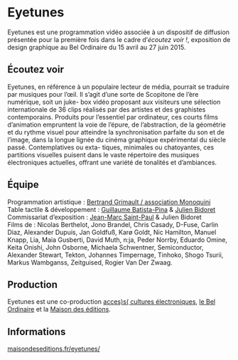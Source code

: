 # Eyetunes

Eyetunes est une programmation vidéo associée à un dispositif de diffusion présentée pour la première fois dans le cadre d’*écoutez voir !*, exposition de design graphique au Bel Ordinaire du 15 avril au 27 juin 2015.

## Écoutez voir

Eyetunes, en référence à un populaire lecteur de média, pourrait se traduire par musiques pour l’œil. Il s’agit d’une sorte de Scopitone de l’ère numérique, soit un juke- box vidéo proposant aux visiteurs une sélection internationale de 36 clips réalisés par des artistes et des graphistes contemporains. Produits pour l’essentiel par ordinateur, ces courts films d’animation empruntent la voie de l’épure, de l’abstraction, de la géométrie et du rythme visuel pour atteindre la synchronisation parfaite du son et de l’image, dans la longue lignée du cinéma graphique expérimental du siècle passé. Contemplatives ou exta- tiques, minimales ou chatoyantes, ces partitions visuelles puisent dans le vaste répertoire des musiques électroniques actuelles, offrant une variété de tonalités et d’ambiances.

## Équipe

Programmation artistique : [Bertrand Grimault / association Monoquini](http://monoquini.net/)   
Table tactile & développement : [Guillaume Batista-Pina](http://guillaumebatistapina.com/) & [Julien Bidoret](http://accentgrave.net/)  
Commissariat d’exposition : [Jean-Marc Saint-Paul](http://nuancierfantone.fr/) & Julien Bidoret  
Films de : Nicolas Berthelot, Jono Brandel, Chris Casady, D-Fuse, Carlin Diaz, Alexander Dupuis, Jan Goldfuß, Karø Goldt, Nic Hamilton, Manuel Knapp, Lia, Maia Gusberti, David Muth, n:ja, Peder Norrby, Eduardo Omine, Keita Onishi, John Osborne, Michaela Schwentner, Semiconductor, Alexander Stewart, Tekton, Johannes Timpernage, Tinhoko, Shogo Tsurii, Markus Wambganss, Zeitguised, Rogier Van Der Zwaag.

## Production

Eyetunes est une co-production [acces)s( cultures électroniques](http://acces-s.org/), [le Bel Ordinaire](http://belordinaire.agglo-pau.fr/) et la [Maison des éditions](http://maisondeseditions.fr/).

## Informations

[maisondeseditions.fr/eyetunes/](http://maisondeseditions.fr/eyetunes/)